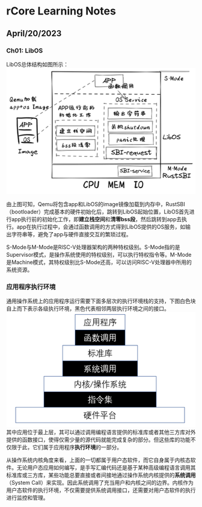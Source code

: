 # rCore Learning Notes

## April/20/2023

### Ch01: LibOS

LibOS总体结构如图所示：
![libos](./figure/lib-os-detail.png)

由上图可知，Qemu将包含app和LibOS的image镜像加载到内存中，RustSBI（bootloader）完成基本的硬件初始化后，跳转到LibOS起始位置，LibOS首先进行app执行前的初始化工作，即**建立栈空间**和**清零bss段**，然后跳转到app去执行。app在执行过程中，会通过函数调用的方式得到LibOS提供的OS服务，如输出字符串等，避免了app与硬件直接交互的繁琐过程。

S-Mode与M-Mode是RISC-V处理器架构的两种特权级别。S-Mode指的是Supervisor模式，是操作系统使用的特权级别，可以执行特权指令等。M-Mode是Machine模式，其特权级别比S-Mode还高，可以访问RISC-V处理器中所用的系统资源。

### 应用程序执行环境

通用操作系统上的应用程序运行需要下面多层次的执行环境栈的支持，下图白色块自上而下表示各级执行环境，黑色代表相邻两层执行环境之间的接口。
![archi](./figure/app-software-stack.png)
其中应用位于最上层，其可以通过调用编程语言提供的标准库或者其他三方库对外提供的函数接口，使得仅需少量的源代码就能完成复杂的部分。但这些库的功能不仅限于此，它们属于应用程序**执行环境**的一部分。

从操作系统内核角度来看，上面的一切都属于用户态软件，而它自身属于内核态软件。无论用户态应用如何编写，是手写汇编代码还是基于某种高级编程语言调用其标准库或三方库，某些功能总要直接或者间接地通过操作系统内核提供的**系统调用**（System Call）来实现。因此系统调用了充当用户和内核之间的边界。内核作为用户态软件的执行环境，不仅需要提供系统调用接口，还需要对用户态软件的执行进行监控和管理。
